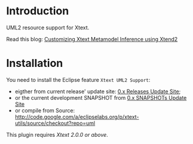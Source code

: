# Introduction #
UML2 resource support for Xtext.

Read this blog: [Customizing Xtext Metamodel Inference using Xtend2](http://christiandietrich.wordpress.com/2011/07/22/customizing-xtext-metamodel-inference-using-xtend2/)

# Installation #
You need to install the Eclipse feature `Xtext UML2 Support`:

  * eigther from current release' update site: [0.x Releases Update Site](http://xtext-utils.eclipselabs.org.codespot.com/git.distribution/releases/uml-0.x);
  * or the current development SNAPSHOT from [0.x SNAPSHOTs Update Site](http://xtext-utils.eclipselabs.org.codespot.com/git.distribution/snapshots/uml-0.x)
  * or compile from Source: http://code.google.com/a/eclipselabs.org/p/xtext-utils/source/checkout?repo=uml

This plugin requires _Xtext 2.0.0 or above_.